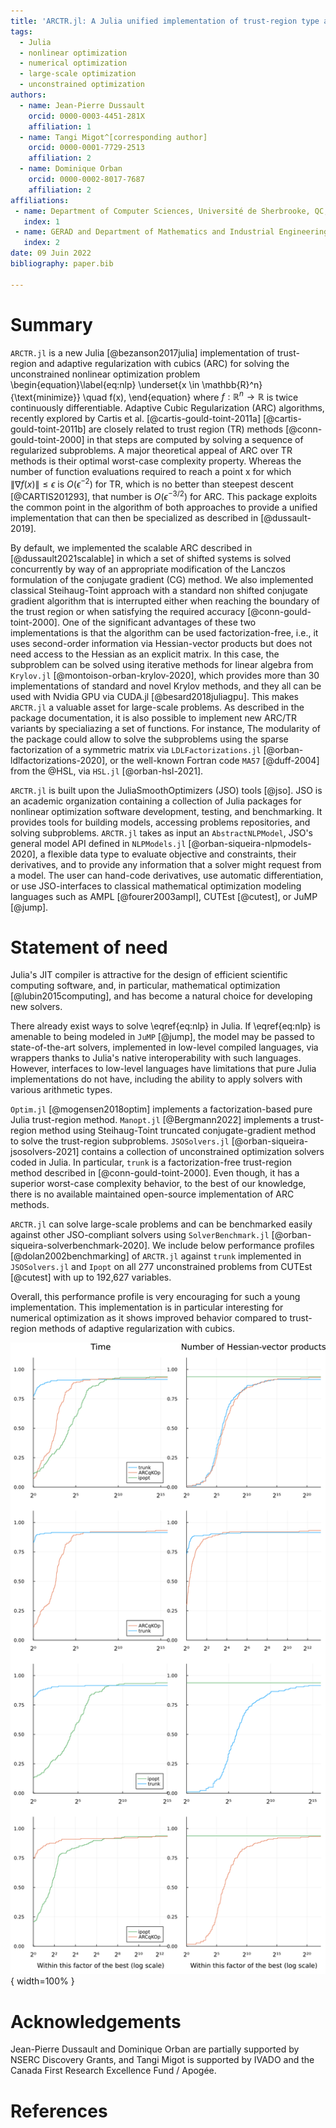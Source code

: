 ```yaml
---
title: 'ARCTR.jl: A Julia unified implementation of trust-region type algorithms for unconstrained optimization'
tags:
  - Julia
  - nonlinear optimization
  - numerical optimization
  - large-scale optimization
  - unconstrained optimization
authors:
  - name: Jean-Pierre Dussault
    orcid: 0000-0003-4451-281X
    affiliation: 1
  - name: Tangi Migot^[corresponding author]
    orcid: 0000-0001-7729-2513
    affiliation: 2
  - name: Dominique Orban
    orcid: 0000-0002-8017-7687
    affiliation: 2
affiliations:
 - name: Department of Computer Sciences, Université de Sherbrooke, QC, Canada.
   index: 1
 - name: GERAD and Department of Mathematics and Industrial Engineering, Polytechnique Montréal, QC, Canada.
   index: 2
date: 09 Juin 2022
bibliography: paper.bib

---
```


# Summary

`ARCTR.jl` is a new Julia [@bezanson2017julia] implementation of trust-region and adaptive regularization with cubics (ARC) for solving the unconstrained nonlinear optimization problem
\begin{equation}\label{eq:nlp}
    \underset{x \in \mathbb{R}^n}{\text{minimize}} \quad f(x),
\end{equation}
where  $f:\mathbb{R}^n \rightarrow \mathbb{R}$ is twice continuously differentiable.
Adaptive Cubic Regularization (ARC) algorithms, recently explored by Cartis et al. [@cartis-gould-toint-2011a] [@cartis-gould-toint-2011b] are closely related to trust region (TR) methods [@conn-gould-toint-2000] in that steps are computed by solving a sequence of regularized subproblems. A major theoretical appeal of ARC over TR methods is their optimal worst-case complexity property. Whereas the number of function evaluations required to reach a point x for which $\|\nabla f(x)\| \leq \epsilon$ is $O(\epsilon^{-2})$ for TR, which is no better than steepest descent [@CARTIS201293], that number is $O(\epsilon^{-3/2})$ for ARC. This package exploits the common point in the algorithm of both approaches to provide a unified implementation that can then be specialized as described in [@dussault-2019].

By default, we implemented the scalable ARC described in [@dussault2021scalable] in which a set of shifted systems is solved concurrently by way of an appropriate modification of the Lanczos formulation of the conjugate gradient (CG) method.
We also implemented classical Steihaug-Toint approach with a standard non shifted conjugate gradient algorithm that is interrupted either when reaching the boundary of the trust region or when satisfying the required accuracy [@conn-gould-toint-2000].
One of the significant advantages of these two implementations is that the algorithm can be used factorization-free, i.e., it uses second-order information via Hessian-vector products but does not need access to the Hessian as an explicit matrix. In this case, the subproblem can be solved using iterative methods for linear algebra from `Krylov.jl` [@montoison-orban-krylov-2020], which provides more than 30 implementations of standard and novel Krylov methods, and they all can be used with Nvidia GPU via CUDA.jl [@besard2018juliagpu]. This makes `ARCTR.jl` a valuable asset for large-scale problems. 
As described in the package documentation, it is also possible to implement new ARC/TR variants by specialiazing a set of functions. For instance, The modularity of the package could allow to solve the subproblems using the sparse factorization of a symmetric matrix via `LDLFactorizations.jl` [@orban-ldlfactorizations-2020], or the well-known Fortran code `MA57` [@duff-2004] from the @HSL, via `HSL.jl` [@orban-hsl-2021].

`ARCTR.jl` is built upon the JuliaSmoothOptimizers (JSO) tools [@jso]. JSO is an academic organization containing a collection of Julia packages for nonlinear optimization software development, testing, and benchmarking. It provides tools for building models, accessing problems repositories, and solving subproblems. `ARCTR.jl` takes as input an `AbstractNLPModel`, JSO's general model API defined in `NLPModels.jl` [@orban-siqueira-nlpmodels-2020], a flexible data type to evaluate objective and constraints, their derivatives, and to provide any information that a solver might request from a model. The user can hand-code derivatives, use automatic differentiation, or use JSO-interfaces to classical mathematical optimization modeling languages such as AMPL [@fourer2003ampl], CUTEst [@cutest], or JuMP [@jump]. 

# Statement of need

Julia's JIT compiler is attractive for the design of efficient scientific computing software, and, in particular, mathematical optimization [@lubin2015computing], and has become a natural choice for developing new solvers.

There already exist ways to solve \eqref{eq:nlp} in Julia.
If \eqref{eq:nlp} is amenable to being modeled in `JuMP` [@jump], the model may be passed to state-of-the-art solvers, implemented in low-level compiled languages, via wrappers thanks to Julia's native interoperability with such languages.
However, interfaces to low-level languages have limitations that pure Julia implementations do not have, including the ability to apply solvers with various arithmetic types.

`Optim.jl` [@mogensen2018optim] implements a factorization-based pure Julia trust-region method.
`Manopt.jl` [@Bergmann2022] implements a trust-region method using Steihaug-Toint truncated conjugate-gradient method to solve the trust-region subproblems.
`JSOSolvers.jl` [@orban-siqueira-jsosolvers-2021] contains a collection of unconstrained optimization solvers coded in Julia. In particular, `trunk` is a factorization-free trust-region method described in [@conn-gould-toint-2000].
Even though, it has a superior worst-case complexity behavior, to the best of our knowledge, there is no available maintained open-source implementation of ARC methods.

`ARCTR.jl` can solve large-scale problems and can be benchmarked easily against other JSO-compliant solvers using `SolverBenchmark.jl` [@orban-siqueira-solverbenchmark-2020].
We include below performance profiles [@dolan2002benchmarking] of `ARCTR.jl` against `trunk` implemented in `JSOSolvers.jl` and `Ipopt` on all 277 unconstrained problems from CUTEst [@cutest] with up to 192,627 variables.
<!--
Ipopt solved 72 problems (88%) successfully, which is one more than DCI. Without explaining performance profiles in full detail, the plot on the left shows that Ipopt is the fastest on 20 of the problems (28%), while DCI is the fastest on 51 of the problems (72%) among the 71 problems solved by both solvers. The plot on the right shows that Ipopt used fewer evaluations of objective and constraint functions on 50 of the problems (70%), DCI used fewer evaluations on 17 of the problems (24%), and there was a tie in the number of evaluations on 4 problems (6%).
-->
Overall, this performance profile is very encouraging for such a young implementation.
This implementation is in particular interesting for numerical optimization as it shows improved behavior compared to trust-region methods of adaptive regularization with cubics.

<!--
illustrating that `ARCTR` is a fast and stable alternative to a state of the art solver

NOTE: Putting the code is too long
```
include("make_problems_list.jl") # setup a file `list_problems.dat` with problem names
include("benchmark.jl") # run the benchmark and store the result in `ipopt_dcildl_82.jld2`
include("figures.jl") # make the figure
```
-->

![](2022-06-22_trunk_ARCqKOp_ipopt_cutest_177_300.png){ width=100% }

# Acknowledgements

Jean-Pierre Dussault and Dominique Orban are partially supported by NSERC Discovery Grants, and 
Tangi Migot is supported by IVADO and the Canada First Research Excellence Fund / Apogée.

# References
